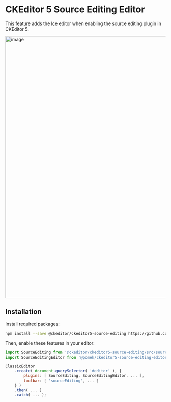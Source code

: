 # CKEditor 5 Source Editing Editor

This feature adds the [Ice](https://github.com/zeroc-ice/ice) editor when enabling the source editing plugin in CKEditor 5.

<img width="821" alt="image" src="https://user-images.githubusercontent.com/2270764/159161777-514d02b0-446f-4b75-a102-7d1cfccb4eaf.png">

## Installation

Install required packages:

```bash
npm install --save @ckeditor/ckeditor5-source-editing https://github.com/pomek/ckeditor5-source-editing-editor
```

Then, enable these features in your editor:

```js
import SourceEditing from '@ckeditor/ckeditor5-source-editing/src/sourceediting';
import SourceEditingEditor from '@pomek/ckeditor5-source-editing-editor/src/sourceeditingeditor';

ClassicEditor
	.create( document.querySelector( '#editor' ), {
		plugins: [ SourceEditing, SourceEditingEditor, ... ],
		toolbar: [ 'sourceEditing', ... ]
	} )
	.then( ... )
	.catch( ... );
```
